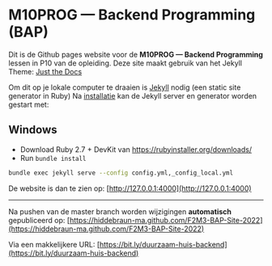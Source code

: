 # M10PROG — Backend Programming (BAP)

Dit is de Github pages website voor de **M10PROG — Backend Programming** lessen in P10 van de opleiding.
Deze site maakt gebruik van het Jekyll Theme: [Just the Docs](https://pmarsceill.github.io/just-the-docs/)

Om dit op je lokale computer te draaien is [Jekyll](https://jekyllrb.com/) nodig (een static site generator in Ruby)
Na [installatie](https://jekyllrb.com/docs/installation/) kan de Jekyll server en generator worden gestart met:

## Windows
- Download Ruby 2.7 + DevKit van https://rubyinstaller.org/downloads/
- Run `bundle install`

```bash
bundle exec jekyll serve --config config.yml,_config_local.yml
```

De website is dan te zien op:
[http://127.0.0.1:4000](http://127.0.0.1:4000)

----
Na pushen van de master branch worden wijzigingen **automatisch** gepubliceerd op:
[https://hiddebraun-ma.github.com/F2M3-BAP-Site-2022](https://hiddebraun-ma.github.com/F2M3-BAP-Site-2022)

Via een makkelijkere URL:
[https://bit.ly/duurzaam-huis-backend](https://bit.ly/duurzaam-huis-backend)


